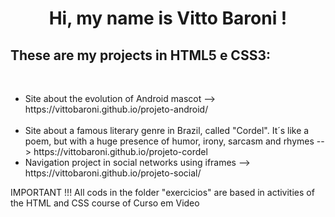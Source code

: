 <div align="center">
     <h1>  Hi, my name is Vitto Baroni ! </h1>
</div>
<h2>These are my projects in HTML5 e CSS3: </h2><br>

<ul>
    <li> Site about the evolution of Android mascot --> https://vittobaroni.github.io/projeto-android/ <br>
     </li> <br>
     <li> Site about a famous literary genre in Brazil, called "Cordel". It´s like a poem, but with a huge presence of humor, irony, sarcasm and rhymes --> https://vittobaroni.github.io/projeto-cordel <br>
     <li> Navigation project in social networks using iframes --> https://vittobaroni.github.io/projeto-social/
</ul>
<p> IMPORTANT !!! All cods in the folder "exercicios" are based in activities of the HTML and CSS course of Curso em Video
